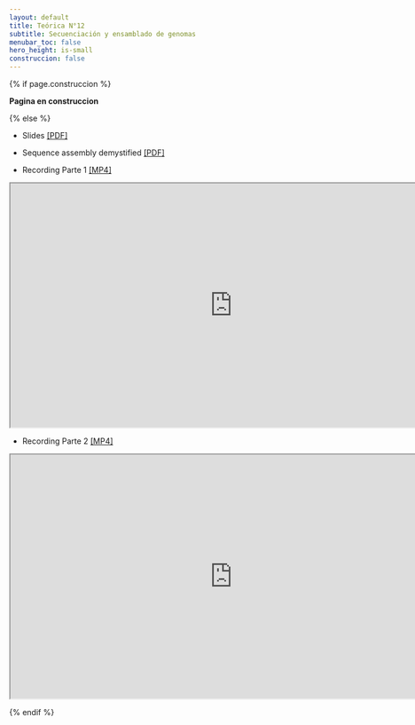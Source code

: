 ```yaml
---
layout: default
title: Teórica N°12
subtitle: Secuenciación y ensamblado de genomas
menubar_toc: false
hero_height: is-small
construccion: false
---
```


{% if page.construccion %}

**Pagina en construccion**

{% else %}

- Slides [[PDF]](https://drive.google.com/file/d/1-KQlgiR9PYowDEx4VgPB0EsjVccvNG9q/view?usp=sharing)
- Sequence assembly demystified [[PDF]](https://drive.google.com/file/d/1TPjPsyQzu54awA7675qg6oKHI-edTfN-/view?usp=sharing)

- Recording Parte 1 [[MP4]](https://drive.google.com/file/d/1sru3vOdEZ3SCK4ZA4yqnLf3BK7pk2bZF/view?usp=sharing)
<iframe src="https://drive.google.com/file/d/1sru3vOdEZ3SCK4ZA4yqnLf3BK7pk2bZF/preview" width="800" height="440"></iframe>

- Recording Parte 2 [[MP4]](https://drive.google.com/file/d/1jWR8LDx6jwv9uKUjCry1Pzi3NUWYMIFL/view?usp=sharing)
<iframe src="https://drive.google.com/file/d/1jWR8LDx6jwv9uKUjCry1Pzi3NUWYMIFL/preview" width="800" height="440"></iframe>

{% endif %}
